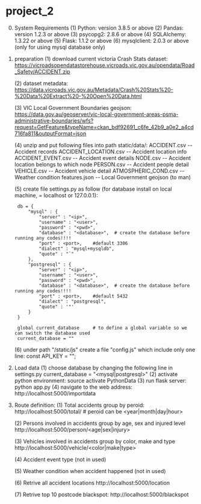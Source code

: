 # project_2
0. System Requirements
    (1) Python: version 3.8.5 or above
    (2) Pandas: version 1.2.3 or above
    (3) psycopg2: 2.8.6 or above
    (4) SQLAlchemy: 1.3.22 or above
    (5) Flask: 1.1.2 or above
    (6) mysqlclient: 2.0.3 or above (only for using mysql database only)

1. preparation
    (1) download current victoria Crash Stats dataset:
        https://vicroadsopendatastorehouse.vicroads.vic.gov.au/opendata/Road_Safety/ACCIDENT.zip

    (2) dataset metadata:
        https://data.vicroads.vic.gov.au/Metadata/Crash%20Stats%20-%20Data%20Extract%20-%20Open%20Data.html

    (3) VIC Local Government Boundaries geojson:
        https://data.gov.au/geoserver/vic-local-government-areas-psma-administrative-boundaries/wfs?request=GetFeature&typeName=ckan_bdf92691_c6fe_42b9_a0e2_a4cd716fa811&outputFormat=json

    (4) unzip and put following files into path static/data/:
        ACCIDENT.csv            -- Accident records
        ACCIDENT_LOCATION.csv   -- Accident location info
        ACCIDENT_EVENT.csv      -- Accident event details
        NODE.csv                -- Accident location belongs to which node
        PERSON.csv              -- Accident people detail
        VEHICLE.csv             -- Accident vehicle detail
        ATMOSPHERIC_COND.csv    -- Weather condition
        features.json           -- Local Government geojson (to man)

    (5) create file settings.py as follow (for database install on local machine, <ip> = localhost or 127.0.0.1):

        db = {
            "mysql" : {
                "server" : "<ip>",
                "username" : "<user>",
                "password" : "<pwd>",
                "database" : "<database>",  # create the database before running any codes!!!!
                "port" : <port>,    #default 3306
                "dialect" : "mysql+mysqldb",
                "quote" : "`"
            },
            "postgresql" : {
                "server" : "<ip>",
                "username" : "<user>",
                "password" : "<pwd>",
                "database" : "<database>",  # create the database before running any codes!!!!
                "port" : <port>,    #default 5432
                "dialect" : "postgresql",
                "quote" : '"'
            }
        }

        global current_database     # to define a global variable so we can switch the database used
        current_database = ""
    
    (6) under path "/static/js" create a file "config.js" which include only one line:
        const API_KEY = "<YOUR OpenStreetMap API KEY>";

2. Load data
    (1) choose database by changing the following line in settings.py
        current_database = "<mysql|postgresql>"
    (2) activate python environment:
        source activate PythonData
    (3) run flask server:
        python app.py
    (4) navigate to the web address:
        http://localhost:5000/importdata

3. Route definition:
    (1) Total accidents group by peroid:
        http://localhost:5000/total/<peroid> # peroid can be <year|month|day|hour>

    (2) Persons involved in accidents group by age, sex and injured level
        http://localhost:5000/person/<age|sex|injury>

    (3) Vehicles involved in accidents group by color, make and type
        http://localhost:5000/vehicle/<color|make|type>

    (4) Accident event type (not in used)
        
    (5) Weather condition when accident happened (not in used)

    (6) Retrive all accident locations
        http://localhost:5000/location

    (7) Retrive top 10 postcode blackspot:
        http://localhost:5000/blackspot 


